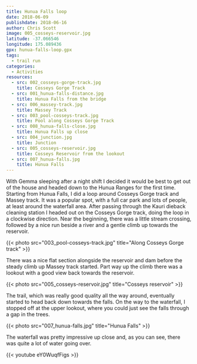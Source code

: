 ```yaml
---
title: Hunua Falls loop
date: 2018-06-09
publishdate: 2018-06-16
author: Chris Scott
image: 005_cosseys-reservoir.jpg
latitude: -37.066546
longitude: 175.089436
gpx: hunua-falls-loop.gpx
tags:
  - trail run
categories:
  - Activities
resources:
  - src: 002_cosseys-gorge-track.jpg
    title: Cosseys Gorge Track
  - src: 001_hunua-falls-distance.jpg
    title: Hunua Falls from the bridge
  - src: 006_massey-track.jpg
    title: Massey Track
  - src: 003_pool-cosseys-track.jpg
    title: Pool along Cosseys Gorge Track
  - src: 008_hunua-falls-close.jpg
    title: Hunua Falls up close
  - src: 004_junction.jpg
    title: Junction
  - src: 005_cosseys-reservoir.jpg
    title: Cosseys Reservoir from the lookout
  - src: 007_hunua-falls.jpg
    title: Hunua Falls
---
```


With Gemma sleeping after a night shift I decided it would be best to get out of the house and headed down to the Hunua Ranges for the first time.
Starting from Hunua Falls, I did a loop around Cosseys Gorge track and Massey track.
It was a popular spot, with a full car park and lots of people, at least around the waterfall area.
After passing through the Kauri dieback cleaning station I headed out on the Cosseys Gorge track, doing the loop in a clockwise direction.
Near the beginning, there was a little stream crossing, followed by a nice run beside a river and a gentle climb up towards the reservoir.

{{< photo src="003_pool-cosseys-track.jpg" title="Along Cosseys Gorge track" >}}

There was a nice flat section alongside the reservoir and dam before the steady climb up Massey track started.
Part way up the climb there was a lookout with a good view back towards the reservoir.

{{< photo src="005_cosseys-reservoir.jpg" title="Cosseys reservoir" >}}

The trail, which was really good quality all the way around, eventually started to head back down towards the falls.
On the way to the waterfall, I stopped off at the upper lookout, where you could just see the falls through a gap in the trees.

{{< photo src="007_hunua-falls.jpg" title="Hunua Falls" >}}

The waterfall was pretty impressive up close and, as you can see, there was quite a lot of water going over.

{{< youtube eY0WuqfFigs >}}
